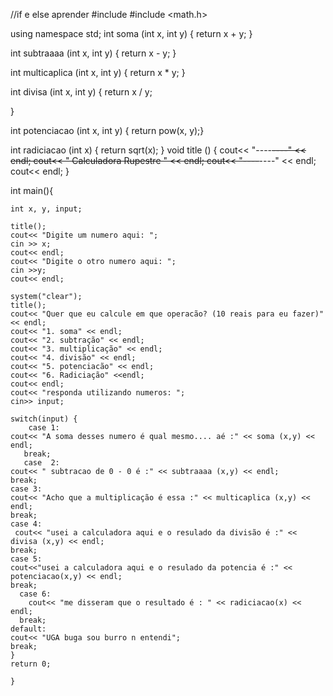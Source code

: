 //if e else aprender
#include <iostream>
#include <math.h>

using namespace std;
int soma (int x, int y) {
    return x + y;
}

int subtraaaa (int x, int y) {
    return x - y;
}
    
int multicaplica (int x, int y) {
    return x * y;
}

int divisa (int x, int y) {
    return x / y;

}
    
  int potenciacao (int x, int y) {
      return pow(x,  y);}

 int radiciacao (int x) {
    return sqrt(x);
  }
  void title () {
      cout<< "----~~~~~~~~~~~~~~~~~~~~~~----" << endl;
    cout<< "       Calculadora Rupestre " << endl;
    cout<<   "----~~~~~~~~~~~~~~~~~~~~~~----" << endl;
    cout<< endl;
    }
    
int main(){

    int x, y, input;
    
    title();
    cout<< "Digite um numero aqui: ";
    cin >> x;
    cout<< endl;
    cout<< "Digite o otro numero aqui: ";
    cin >>y;
    cout<< endl;

    system("clear");
    title();
    cout<< "Quer que eu calcule em que operacão? (10 reais para eu fazer)" << endl;
    cout<< "1. soma" << endl;
    cout<< "2. subtração" << endl;
    cout<< "3. multiplicação" << endl;
    cout<< "4. divisão" << endl;
    cout<< "5. potenciacão" << endl;
    cout<< "6. Radiciação" <<endl;
    cout<< endl;
    cout<< "responda utilizando numeros: ";
    cin>> input;

    switch(input) {
        case 1:
    cout<< "A soma desses numero é qual mesmo.... aé :" << soma (x,y) << endl;
       break;
       case  2:
    cout<< " subtracao de 0 - 0 é :" << subtraaaa (x,y) << endl;
    break;
    case 3:
    cout<< "Acho que a multiplicação é essa :" << multicaplica (x,y) << endl;
    break;
    case 4:
     cout<< "usei a calculadora aqui e o resulado da divisão é :" << divisa (x,y) << endl;
    break;
    case 5:
    cout<<"usei a calculadora aqui e o resulado da potencia é :" << potenciacao(x,y) << endl;
    break;
      case 6:
        cout<< "me disseram que o resultado é : " << radiciacao(x) << endl;
      break;
    default:
    cout<< "UGA buga sou burro n entendi";
    break;
    }
    return 0;
        
    }
